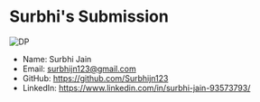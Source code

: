 # Surbhi's Submission

![DP](https://avatars3.githubusercontent.com/u/44497036?s=400&u=958821c2754e5fa837f0879986bd32a6fdbb8b5f&v=4)

- Name: Surbhi Jain
- Email: surbhijn123@gmail.com
- GitHub: https://github.com/Surbhijn123
- LinkedIn: https://www.linkedin.com/in/surbhi-jain-93573793/